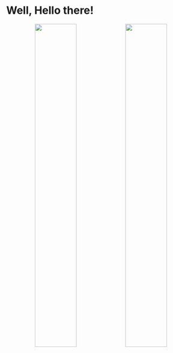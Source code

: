 # Well, Hello there!
<div align="center">
  <img width="47%" src="https://github-readme-stats.vercel.app/api?username=tcx42&show_icons=true&theme=dark" />
  <img width="47%" src="https://github-readme-stats.vercel.app/api/top-langs/?username=tcx42&layout=compact&theme=dark" />
 </div>
<!-- Source: https://github.com/anuraghazra/github-readme-stats -->
<!-- <div align="center">
  <img alt="node.js" src="https://img.shields.io/badge/node.js-6DA55F?style=for-the-badge&logo=node.js&logoColor=white" />
  <img alt="express.js" src="https://img.shields.io/badge/express.js-%23404d59.svg?style=for-the-badge&logo=express&logoColor=%2361DAFB" />
  <img alt="javascript" src="https://img.shields.io/badge/javascript-%23323330.svg?style=for-the-badge&logo=javascript&logoColor=%23F7DF1E" />
  <img alt="html5" src="https://img.shields.io/badge/html5-%23E34F26.svg?style=for-the-badge&logo=html5&logoColor=white" />
  <img alt="css3" src="https://img.shields.io/badge/css3-%231572B6.svg?style=for-the-badge&logo=css3&logoColor=white" />
</div> -->
<!-- Source: https://github.com/Ileriayo/markdown-badges -->
